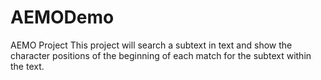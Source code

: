 # AEMODemo
AEMO Project
This project will search a subtext in text and show the character positions of the beginning of each match for the subtext within the text.
